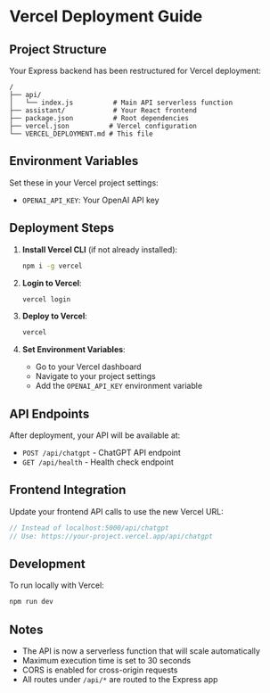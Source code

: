 # Vercel Deployment Guide

## Project Structure
Your Express backend has been restructured for Vercel deployment:

```
/
├── api/
│   └── index.js          # Main API serverless function
├── assistant/            # Your React frontend
├── package.json          # Root dependencies
├── vercel.json          # Vercel configuration
└── VERCEL_DEPLOYMENT.md # This file
```

## Environment Variables
Set these in your Vercel project settings:

- `OPENAI_API_KEY`: Your OpenAI API key

## Deployment Steps

1. **Install Vercel CLI** (if not already installed):
   ```bash
   npm i -g vercel
   ```

2. **Login to Vercel**:
   ```bash
   vercel login
   ```

3. **Deploy to Vercel**:
   ```bash
   vercel
   ```

4. **Set Environment Variables**:
   - Go to your Vercel dashboard
   - Navigate to your project settings
   - Add the `OPENAI_API_KEY` environment variable

## API Endpoints

After deployment, your API will be available at:
- `POST /api/chatgpt` - ChatGPT API endpoint
- `GET /api/health` - Health check endpoint

## Frontend Integration

Update your frontend API calls to use the new Vercel URL:
```javascript
// Instead of localhost:5000/api/chatgpt
// Use: https://your-project.vercel.app/api/chatgpt
```

## Development

To run locally with Vercel:
```bash
npm run dev
```

## Notes

- The API is now a serverless function that will scale automatically
- Maximum execution time is set to 30 seconds
- CORS is enabled for cross-origin requests
- All routes under `/api/*` are routed to the Express app 